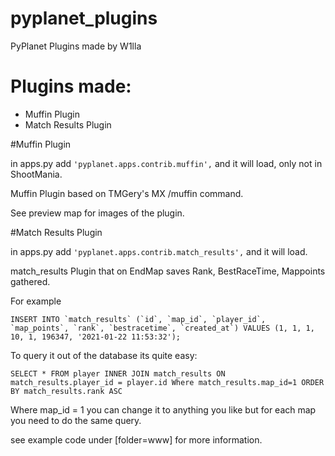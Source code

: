 # pyplanet_plugins
PyPlanet Plugins made by W1lla

# Plugins made:

- Muffin Plugin 
- Match Results Plugin

#Muffin Plugin

in apps.py add ```'pyplanet.apps.contrib.muffin',``` and it will load, only not in ShootMania.

Muffin Plugin based on TMGery's MX /muffin command.

See preview map for images of the plugin.

#Match Results Plugin

in apps.py add ```'pyplanet.apps.contrib.match_results',``` and it will load.


match_results Plugin that on EndMap saves Rank, BestRaceTime, Mappoints gathered.

For example

```INSERT INTO `match_results` (`id`, `map_id`, `player_id`, `map_points`, `rank`, `bestracetime`, `created_at`) VALUES
(1, 1, 1, 10, 1, 196347, '2021-01-22 11:53:32');```

To query it out of the database its quite easy:

```SELECT * FROM player INNER JOIN match_results ON match_results.player_id = player.id Where match_results.map_id=1 ORDER BY match_results.rank ASC```

Where map_id = 1 you can change it to anything you like but for each map you need to do the same query.

see example code under [folder=www] for more information.




